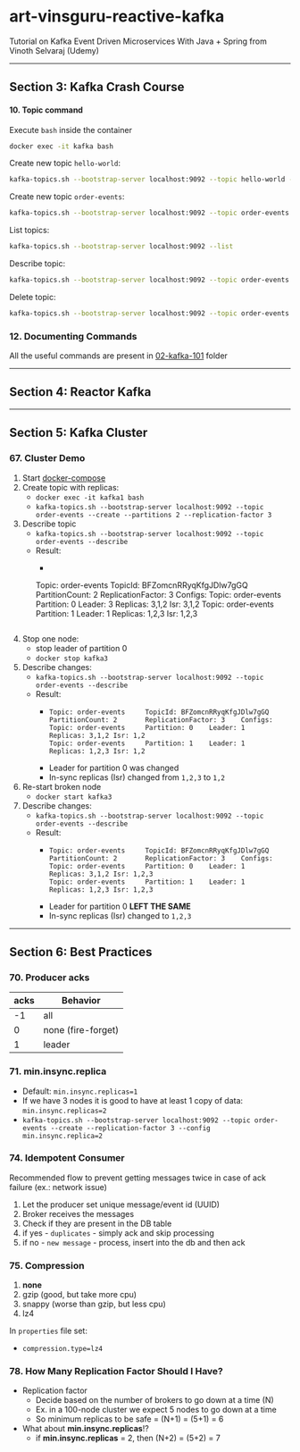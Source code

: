 # art-vinsguru-reactive-kafka

Tutorial on Kafka Event Driven Microservices With Java + Spring from Vinoth Selvaraj (Udemy)

---

## Section 3: Kafka Crash Course

#### 10. Topic command

Execute `bash` inside the container

```sh
docker exec -it kafka bash 
```

Create new topic `hello-world`:

```sh
kafka-topics.sh --bootstrap-server localhost:9092 --topic hello-world --create
```

Create new topic `order-events`:

```sh
kafka-topics.sh --bootstrap-server localhost:9092 --topic order-events --create
```

List topics:

```sh
kafka-topics.sh --bootstrap-server localhost:9092 --list
```

Describe topic:

```sh
kafka-topics.sh --bootstrap-server localhost:9092 --topic order-events --describe
```

Delete topic:

```sh
kafka-topics.sh --bootstrap-server localhost:9092 --topic order-events --delete
```

### 12. Documenting Commands

All the useful commands are present in [02-kafka-101](/01-workspace/02-kafka-101) folder


---

## Section 4: Reactor Kafka

---

## Section 5: Kafka Cluster

### 67. Cluster Demo

1. Start [docker-compose](/01-workspace/03-kafka-cluster/docker-compose.yaml)
2. Create topic with replicas:
    - `docker exec -it kafka1 bash`
    - `kafka-topics.sh --bootstrap-server localhost:9092 --topic order-events --create --partitions 2 --replication-factor 3`
3. Describe topic
    - `kafka-topics.sh --bootstrap-server localhost:9092 --topic order-events --describe`
    - Result:
        - ```
      Topic: order-events TopicId: BFZomcnRRyqKfgJDlw7gGQ PartitionCount: 2 ReplicationFactor: 3 Configs:
      Topic: order-events Partition: 0 Leader: 3 Replicas: 3,1,2 Isr: 3,1,2 Topic: order-events Partition: 1 Leader: 1
      Replicas: 1,2,3 Isr: 1,2,3
       ```
4. Stop one node:
    - stop leader of partition 0
    - `docker stop kafka3`
5. Describe changes:
    - `kafka-topics.sh --bootstrap-server localhost:9092 --topic order-events --describe`
    - Result:
        - ```
          Topic: order-events     TopicId: BFZomcnRRyqKfgJDlw7gGQ PartitionCount: 2       ReplicationFactor: 3    Configs:
          Topic: order-events     Partition: 0    Leader: 1       Replicas: 3,1,2 Isr: 1,2
          Topic: order-events     Partition: 1    Leader: 1       Replicas: 1,2,3 Isr: 1,2     
          ```
        - Leader for partition 0 was changed
        - In-sync replicas (Isr) changed from `1,2,3` to `1,2`
6. Re-start broken node
    - `docker start kafka3`
7. Describe changes:
    - `kafka-topics.sh --bootstrap-server localhost:9092 --topic order-events --describe`
    - Result:
        - ```
          Topic: order-events     TopicId: BFZomcnRRyqKfgJDlw7gGQ PartitionCount: 2       ReplicationFactor: 3    Configs:
          Topic: order-events     Partition: 0    Leader: 1       Replicas: 3,1,2 Isr: 1,2,3
          Topic: order-events     Partition: 1    Leader: 1       Replicas: 1,2,3 Isr: 1,2,3
          ```
        - Leader for partition 0 **LEFT THE SAME**
        - In-sync replicas (Isr) changed to `1,2,3`

---

## Section 6: Best Practices

### 70. Producer acks

| acks | Behavior           |
|------|--------------------|
| -1   | all                |
| 0    | none (fire-forget) |
| 1    | leader             | 

### 71. min.insync.replica

- Default: `min.insync.replicas=1`
- If we have 3 nodes it is good to have at least 1 copy of data: `min.insync.replicas=2`
- `kafka-topics.sh --bootstrap-server localhost:9092 --topic order-events --create --replication-factor 3 --config min.insync.replica=2`

### 74. Idempotent Consumer

Recommended flow to prevent getting messages twice in case of ack failure (ex.: network issue)

1. Let the producer set unique message/event id (UUID)
2. Broker receives the messages
3. Check if they are present in the DB table
4. if yes - `duplicates` - simply ack and skip processing
5. if no - `new message` - process, insert into the db and then ack

### 75. Compression

1. **none**
2. gzip (good, but take more cpu)
3. snappy (worse than gzip, but less cpu)
4. lz4

In `properties` file set:

- `compression.type=lz4`

### 78. How Many Replication Factor Should I Have?

- Replication factor
    - Decide based on the number of brokers to go down at a time (N)
    - Ex. in a 100-node cluster we expect 5 nodes to go down at a time
    - So minimum replicas to be safe = (N+1) = (5+1) = 6
- What about **min.insync.replicas**!?
    - if **min.insync.replicas** = 2, then (N+2) = (5+2) = 7


